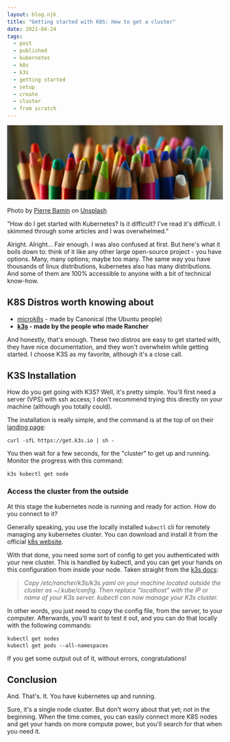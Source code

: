 ```yaml
---
layout: blog.njk
title: "Getting started with K8S: How to get a cluster"
date: 2021-04-24
tags: 
  - post
  - published
  - kubernetes
  - k8s
  - k3s
  - getting started
  - setup
  - create
  - cluster
  - from scratch
---
```


![Cover](./cover.jpg)

<div class="attribution">
Photo by <a href="https://unsplash.com/@bamin?utm_source=unsplash&utm_medium=referral&utm_content=creditCopyText">Pierre Bamin</a> on <a href="https://unsplash.com/?utm_source=unsplash&utm_medium=referral&utm_content=creditCopyText">Unsplash</a>
</div>


"How do I get started with Kubernetes? Is it difficult? I've read it's difficult. I skimmed through some articles and I was overwhelmed."

Alright. Alright... Fair enough. I was also confused at first. But here's what it boils down to: think of it like any other large open-source project - you have options. Many, many options; maybe too many. The same way you have thousands of linux distributions, kubernetes also has many distributions. And some of them are 100% accessible to anyone with a bit of technical know-how. 


## K8S Distros worth knowing about
- [microk8s](https://microk8s.io/) - made by Canonical (the Ubuntu people)
- **[k3s](https://k3s.io/) - made by the people who made Rancher**

And honestly, that's enough. These two distros are easy to get started with, they have nice documentation, and they won't overwhelm while getting started. I choose K3S as my favorite, although it's a close call.

## K3S Installation

How do you get going with K3S? Well, it's pretty simple. You'll first need a server (VPS) with ssh access; I don't recommend trying this directly on your machine (although you totally could). 

The installation is really simple, and the command is at the top of on their [landing page](https://k3s.io/):

```shell
curl -sfL https://get.k3s.io | sh -
```

You then wait for a few seconds, for the "cluster" to get up and running. Monitor the progress with this command:

```shell
k3s kubectl get node
```

### Access the cluster from the outside

At this stage the kubernetes node is running and ready for action. How do you connect to it? 

Generally speaking, you use the locally installed `kubectl` cli for remotely managing any kubernetes cluster. You can download and install it from the official [k8s website](https://kubernetes.io/docs/tasks/tools/).

With that done, you need some sort of config to get you authenticated with your new cluster. This is handled by kubectl, and you can get your hands on this configuration from inside your node. Taken straight from the [k3s docs](https://rancher.com/docs/k3s/latest/en/cluster-access/):

> *Copy /etc/rancher/k3s/k3s.yaml on your machine located outside the cluster as ~/.kube/config. Then replace “localhost” with the IP or name of your K3s server. kubectl can now manage your K3s cluster.*

In other words, you just need to copy the config file, from the server, to your computer. Afterwards, you'll want to test it out, and you can do that locally with the following commands:

```shell
kubectl get nodes
kubectl get pods --all-namespaces
```

If you get some output out of it, without errors, congratulations!

## Conclusion

And. That's. It. You have kubernetes up and running. 

Sure, it's a single node cluster. But don't worry about that yet; not in the beginning. When the time comes, you can easily connect more K8S nodes and get your hands on more compute power, but you'll search for that when you need it.
